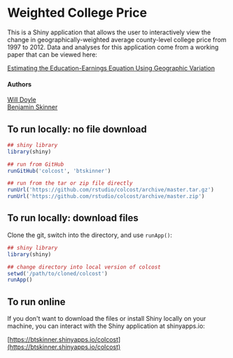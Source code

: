 # Weighted College Price

This is a Shiny application that allows the user to interactively view the change in geographically-weighted average county-level college price from 1997 to 2012. Data and analyses for this application come from a working paper that can be viewed here:

[Estimating the Education-Earnings Equation Using Geographic Variation](http://papers.ssrn.com/sol3/papers.cfm?abstract_id=2639267)

#### Authors

[Will Doyle](https://my.vanderbilt.edu/willdoyle/)  
[Benjamin Skinner](http://btskinner.me)

## To run locally: no file download

```R
## shiny library
library(shiny)

## run from GitHub
runGitHub('colcost', 'btskinner')

## run from the tar or zip file directly
runUrl('https://github.com/rstudio/colcost/archive/master.tar.gz')
runUrl('https://github.com/rstudio/colcost/archive/master.zip')
```

## To run locally: download files

Clone the git, switch into the directory, and use `runApp()`:

```R
## shiny library
library(shiny)

## change directory into local version of colcost
setwd('/path/to/cloned/colcost')
runApp()
```

## To run online

If you don't want to download the files or install Shiny locally on your machine, you can interact with the Shiny application at shinyapps.io:

[https://btskinner.shinyapps.io/colcost](https://btskinner.shinyapps.io/colcost)